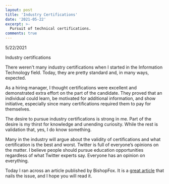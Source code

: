 ```yaml
---
layout: post
title: 'Industry Certifications'
date: '2021-05-22'
excerpt: >-
  Pursuit of technical certifications.
comments: true
---
```


5/22/2021

Industry certifications

There weren't many industry certifications when I started in the Information Technology field.  Today, they are pretty standard and, in many ways, expected.

As a hiring manager, I thought certifications were excellent and demonstrated extra effort on the part of the candidate.  They proved that an individual could learn, be motivated for additional information, and show initiative, especially since many certifications required them to pay for themselves.  

The desire to pursue industry certifications is strong in me.  Part of the desire is my thirst for knowledge and unending curiosity.  While the rest is validation that, yes, I do know something.  

Many in the industry will argue about the validity of certifications and what certification is the best and worst.  Twitter is full of everyone’s opinions on the matter.  I believe people should pursue education opportunities regardless of what Twitter experts say.  Everyone has an opinion on everything.

Today I ran across an article published by BishopFox.  It is a [great article](https://labs.bishopfox.com/industry-blog/security-certs-choose-your-own-adventure?utm_campaign=2021_Posts_Blog_Industry&utm_content=167550124&utm_medium=social&utm_source=linkedin&hss_channel=lcp-232312
) that nails the issue, and I hope you will read it.  
